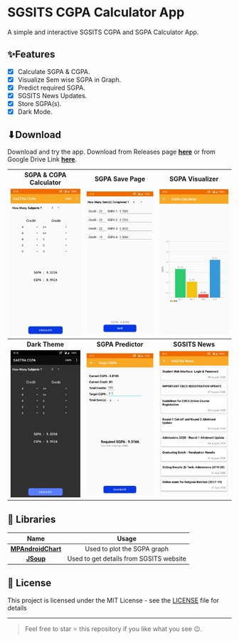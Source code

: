 # SGSITS CGPA Calculator App
A simple and interactive SGSITS CGPA and SGPA Calculator App.


##  ✨Features
- [x] Calculate SGPA & CGPA.
- [x] Visualize Sem wise SGPA in Graph.
- [x] Predict required SGPA.
- [x] SGSITS News Updates.
- [x] Store SGPA(s).
- [x] Dark Mode.

## ⬇Download 
Download and try the app. 
Download from Releases page [**here**](https://github.com/saif191020/SGSITSCGPA/releases/tag/v1.0) or from Google Drive Link [**here**](https://drive.google.com/file/d/1QU0JszIKGMIXiXApe5rSAkEQ3wa3bS-9/view?usp=sharing).

<table style="width:100%">
  <tr>
    <th>SGPA & CGPA Calculator </th>
    <th>SGPA Save Page </th>
    <th>SGPA Visualizer </th>
  </tr>
  <tr>
    <td><img src="ScreenShots/1.jpg"/></td> 
    <td><img src="ScreenShots/3.jpg"/></td>
    <td><img src="ScreenShots/4.jpg"/></td>
  </tr>
  <tr>
    <th>Dark Theme </th>
    <th>SGPA Predictor </th>
    <th>SGSITS News </th>
  </tr>
    <tr>
    <td><img src="ScreenShots/2.jpg"/></td> 
    <td><img src="ScreenShots/5.jpg"/></td>
    <td><img src="ScreenShots/6.jpg"/></td>
  </tr>
</table>

## 🔌 Libraries 
| Name | Usage |
|:------:|:-------:|
|[**MPAndroidChart**](https://github.com/PhilJay/MPAndroidChart)| Used to plot the SGPA graph|
|[**JSoup**](https://jsoup.org/)| Used to get details from SGSITS website |



## 📃 License

This project is licensed under the MIT License - see the [LICENSE](LICENSE) file for details

***
> Feel free to star ⭐ this repository if you like what you see 😉.
